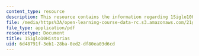 ```yaml
---
content_type: resource
description: This resource contains the information regarding 1Siglo10Historias.
file: /media/https%3A/open-learning-course-data-rc.s3.amazonaws.com/21g-702-spanish-ii-spring-2004/6d48791f3eb128ba0ed2df80ea03d6cd_MIT21G_702S04_1siglo10.pdf
file_type: application/pdf
resourcetype: Document
title: 1Siglo10Historias
uid: 6d48791f-3eb1-28ba-0ed2-df80ea03d6cd
---
```

